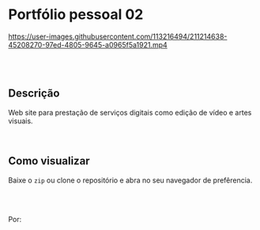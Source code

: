 # Portfólio pessoal 02


https://user-images.githubusercontent.com/113216494/211214638-45208270-97ed-4805-9645-a0965f5a1921.mp4

<br>
<br>

## Descrição 
Web site para prestação de serviços digitais como edição de vídeo e artes visuais.

<br>

## Como visualizar
Baixe o `zip` ou clone o repositório e abra no seu navegador de prefêrencia.


<br>
<br> 

Por:
